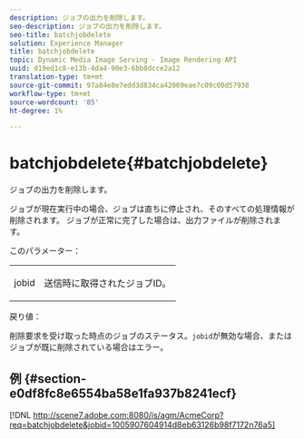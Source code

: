 ```yaml
---
description: ジョブの出力を削除します。
seo-description: ジョブの出力を削除します。
seo-title: batchjobdelete
solution: Experience Manager
title: batchjobdelete
topic: Dynamic Media Image Serving - Image Rendering API
uuid: d19ed1c8-e13b-4da4-90e3-6bb0dcce2a12
translation-type: tm+mt
source-git-commit: 97a84e8e7edd3d834ca42069eae7c09c00d57938
workflow-type: tm+mt
source-wordcount: '85'
ht-degree: 1%

---
```



# batchjobdelete{#batchjobdelete}

ジョブの出力を削除します。

ジョブが現在実行中の場合、ジョブは直ちに停止され、そのすべての処理情報が削除されます。 ジョブが正常に完了した場合は、出力ファイルが削除されます。

このパラメーター：

<table id="simpletable_AACB976615FF4888A0816328DC48DCA3"> 
 <tr class="strow"> 
  <td class="stentry"> <p><span class="codeph"> jobid</span> </p> </td> 
  <td class="stentry"> <p>送信時に取得されたジョブID。 </p></td> 
 </tr> 
</table>

戻り値：

削除要求を受け取った時点のジョブのステータス。`jobid`が無効な場合、またはジョブが既に削除されている場合はエラー。

## 例 {#section-e0df8fc8e6554ba58e1fa937b8241ecf}

[!DNL http://scene7.adobe.com:8080/is/agm/AcmeCorp?req=batchjobdelete&jobid=1005907604914d8eb63126b98f7172n76a5]
